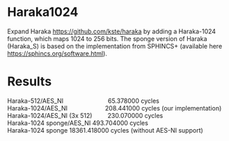 # Haraka1024

Expand Haraka https://github.com/kste/haraka by adding a Haraka-1024 function, which maps 1024 to 256 bits. The sponge version of Haraka (Haraka_S) is based on the implementation from SPHINCS+ (available here https://sphincs.org/software.html).

# Results

Haraka-512/AES_NI&nbsp;&nbsp;&nbsp;&nbsp;&nbsp;&nbsp;&nbsp;&nbsp;&nbsp;&nbsp;&nbsp;&nbsp;&nbsp;&nbsp;&nbsp;&nbsp;&nbsp;&nbsp;&nbsp;&nbsp;&nbsp;&nbsp;&nbsp;&nbsp;&nbsp;&nbsp;65.378000 cycles<br>
Haraka-1024/AES_NI&nbsp;&nbsp;&nbsp;&nbsp;&nbsp;&nbsp;&nbsp;&nbsp;&nbsp;&nbsp;&nbsp;&nbsp;&nbsp;&nbsp;&nbsp;&nbsp;&nbsp;&nbsp;&nbsp;&nbsp;&nbsp;&nbsp;208.441000 cycles (our implementation)<br>
Haraka-1024/AES_NI (3x 512)&nbsp;&nbsp;&nbsp;&nbsp;&nbsp;&nbsp;&nbsp;&nbsp;&nbsp;230.070000 cycles<br>
Haraka-1024 sponge/AES_NI     493.704000 cycles<br> 
Haraka-1024 sponge          18361.418000 cycles (without AES-NI support)<br>
